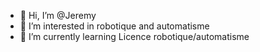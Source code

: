 - 👋 Hi, I’m @Jeremy
- 👀 I’m interested in robotique and automatisme 
- 🌱 I’m currently learning Licence robotique/automatisme 


<!---
Jerembf/Jerembf is a ✨ special ✨ repository because its `README.md` (this file) appears on your GitHub profile.
You can click the Preview link to take a look at your changes.
--->
